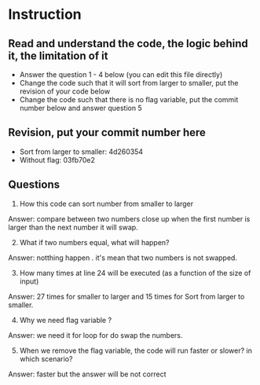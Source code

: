 ﻿# Instruction

## Read and understand the code, the logic behind it, the limitation of it
* Answer the question 1 - 4 below (you can edit this file directly)
* Change the code such that it will sort from larger to smaller, put the revision of your code below
* Change the code such that there is no flag variable, put the commit number below and answer question 5 


## Revision, put your commit number here
* Sort from larger to smaller: 4d260354
* Without flag: 03fb70e2

## Questions
1. How this code can sort number from smaller to larger
 
Answer: compare between two numbers close up when the first number is larger than the next number it will swap. 

2. What if two numbers equal, what will happen? 

Answer: notthing happen . it's mean that two numbers is not swapped.

3. How many times at line 24 will be executed (as a function of the size of input) 

Answer: 27 times for  smaller to larger and  15 times for Sort from larger to smaller.

4. Why we need flag variable ? 

Answer: we need it for loop for do swap the numbers.

5. When we remove the flag variable, the code will run faster or slower? in which scenario? 

Answer: faster but the answer will be not correct